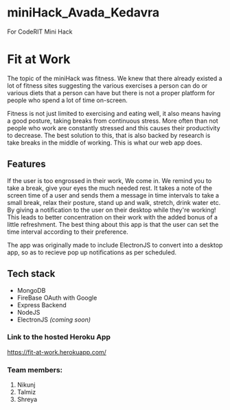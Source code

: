 # miniHack_Avada_Kedavra
For CodeRIT Mini Hack
# Fit at Work

The topic of the miniHack was fitness. We knew that there already existed a lot of fitness sites suggesting the various 
exercises a person can do or various diets that a person can have but there is not a proper platform for people who spend a lot of 
time on-screen. </br>

Fitness is not just limited to exercising and eating well, it also means having a good posture, taking breaks from 
continuous stress. More often than not people who work are constantly stressed and this causes their productivity to decrease. 
The best solution to this, that is also backed by research is take breaks in the middle of working. This is what our web app does.  

## Features 

If the user is too engrossed in their work, We come in. We remind you to take a break, give your eyes the much needed rest.
It takes a note of the screen time of a user and sends them a message in time intervals to take a small break, relax their posture, 
stand up and walk, stretch, drink water etc. By giving a notification to the user on their desktop while they're working!
This leads to better concentration on their work with the added bonus of a little refreshment. 
The best thing about this app is that the user can set the time interval according to their preference.

The app was originally made to include ElectronJS to convert into a desktop app, so as to recieve pop up notifications as per scheduled.

## Tech stack
* MongoDB
* FireBase OAuth with Google
* Express Backend
* NodeJS
* ElectronJS _(coming soon)_
### Link to the hosted Heroku App
https://fit-at-work.herokuapp.com/

### Team members:
1. Nikunj
2. Talmiz
3. Shreya
